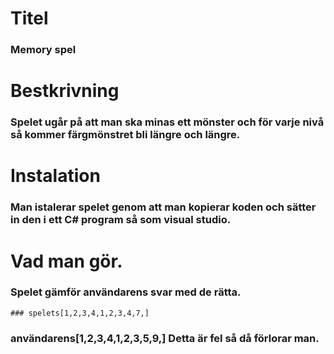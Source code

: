 # Titel 
### Memory spel
# Bestkrivning
### Spelet ugår på att man ska minas ett mönster och för varje nivå så kommer färgmönstret bli längre och längre.
# Instalation
### Man istalerar spelet genom att man kopierar koden och sätter in den i ett C# program så som visual studio.
# Vad man gör.
### Spelet gämför användarens svar med de rätta.
    ### spelets[1,2,3,4,1,2,3,4,7,]
### användarens[1,2,3,4,1,2,3,5,9,] Detta är fel så då förlorar man.
